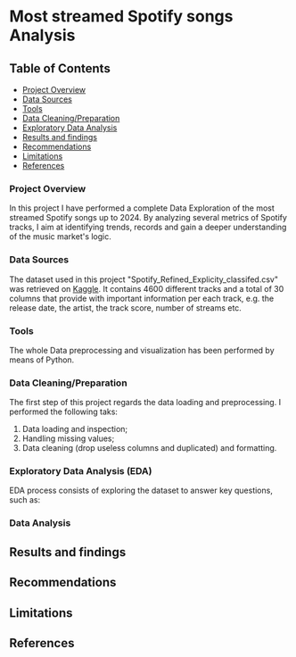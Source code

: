 # Most streamed Spotify songs Analysis

## Table of Contents
- [Project Overview](#project-overview)
- [Data Sources](#data-sources)
- [Tools](#tools)
- [Data Cleaning/Preparation](#data-cleaning/preparation)
- [Exploratory Data Analysis](#exploratory-data-analysis)
- [Results and findings](#results-and-findings)
- [Recommendations](#recommendations)
- [Limitations](#limitations)
- [References](#references)
 

### Project Overview
In this project I have performed a complete Data Exploration of the most streamed Spotify songs up to 2024. By analyzing several metrics of Spotify tracks, I aim at identifying trends, records and gain a deeper understanding of the music market's logic.

### Data Sources
The dataset used in this project "Spotify_Refined_Explicity_classifed.csv" was retrieved on [Kaggle](https://www.kaggle.com/datasets/pragyantiwari/spotify-refined-explicity-classified-1). It contains 4600 different tracks and a total of 30 columns that provide with important information per each track, e.g. the release date, the artist, the track score, number of streams etc.

### Tools
The whole Data preprocessing and visualization has been performed by means of Python.

### Data Cleaning/Preparation
The first step of this project regards the data loading and preprocessing. I performed the following taks:
1. Data loading and inspection;
2. Handling missing values;
3. Data cleaning (drop useless columns and duplicated) and formatting.

### Exploratory Data Analysis (EDA)
EDA process consists of exploring the dataset to answer key questions, such as:

### Data Analysis

## Results and findings

## Recommendations

## Limitations

## References
